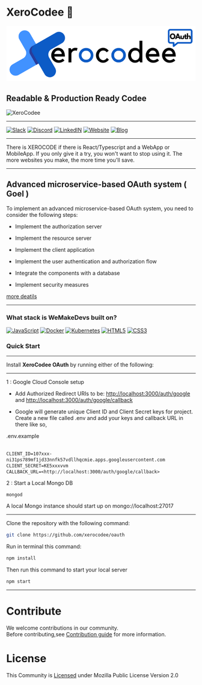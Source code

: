 # XeroCodee 👋

![xerocodee](./public/images/Logo-OAuth.png)

## Readable & Production Ready Codee

<img src="https://raw.githubusercontent.com/xerocodee/.github/master/profile/images/xerocodee-open-source.svg" title="XeroCodee">

---
[![Slack](https://img.shields.io/badge/Slack-%40xerocodee-blue)](https://xerocodee.slack.com/)
[![Discord](https://img.shields.io/badge/Discord-%40xerocodee-blue)](https://discord.gg/FTf9VD7pMB)
[![LinkedIN](https://img.shields.io/badge/LinkedIN-%40xerocodee-blue)](https://www.linkedin.com/company/xerocodee)
[![Website](https://img.shields.io/badge/Website-%40xerocodee-blue)](https://xerocodee.com/)
[![Blog](https://img.shields.io/badge/Blog-%40xerocodee-blue)](https://blog.xerocodee.com/)

---

There is XEROCODE if there is React/Typescript and a WebApp or MobileApp. If you only give it a try, you won't want to stop using it. The more websites you make, the more time you'll save.

---

## Advanced microservice-based OAuth system ( Goel )

To implement an advanced microservice-based OAuth system, you need to consider the following steps:

- Implement the authorization server

- Implement the resource server

- Implement the client application

- Implement the user authentication and authorization flow

- Integrate the components with a database

- Implement security measures

[more deatils](https://github.com/xerocodee/oauth/wiki)

---
### What stack is WeMakeDevs built on?

[![JavaScript](https://img.shields.io/badge/javascript-%23323330.svg?style=for-the-badge&logo=javascript&logoColor=%23F7DF1E)](https://developer.mozilla.org/en-US/docs/Web/JavaScript)
[![Docker](https://img.shields.io/badge/docker-%230db7ed.svg?style=for-the-badge&logo=docker&logoColor=white)](https://docs.docker.com/)
[![Kubernetes](https://img.shields.io/badge/kubernetes-%23326ce5.svg?style=for-the-badge&logo=kubernetes&logoColor=white)](https://kubernetes.io/docs/home/)
[![HTML5](https://img.shields.io/badge/html5-%23E34F26.svg?style=for-the-badge&logo=html5&logoColor=white)](https://developer.mozilla.org/en-US/docs/Glossary/HTML5)
[![CSS3](https://img.shields.io/badge/css3-%231572B6.svg?style=for-the-badge&logo=css3&logoColor=white)](https://developer.mozilla.org/en-US/docs/Web/CSS)

### Quick Start
---

Install **XeroCodee OAuth** by running either of the following:

---

1 : Google Cloud Console setup

- Add Authorized Redirect URIs to be: <http://localhost:3000/auth/google> and  <http://localhost:3000/auth/google/callback>

- Google will generate unique Client ID and Client Secret keys for project. Create a new file called .env and add your keys and callback URL in there like so,

.env.example 

```shell 

CLIENT_ID=107xxx-ni31ps789mf1jd33nnfk57vdllhqcmie.apps.googleusercontent.com 
CLIENT_SECRET=KE5xxxvvm 
CALLBACK_URL=<http://localhost:3000/auth/google/callback>

```
2 : Start a Local Mongo DB

```shell
mongod
```
A local Mongo instance should start up on mongo://localhost:27017

---

Clone the repository with the following command:

```bash
git clone https://github.com/xerocodee/oauth
```

Run in terminal this command:

```bash
npm install
```

Then run this command to start your local server

```bash
npm start
```
---

# Contribute

We welcome contributions in our community.<br>
Before contributing,see <a href="https://github.com/xerocodee/oauth/blob/main/CONTRIBUTING.md">Contribution guide</a> for more information.

# License

This Community is <a href="https://github.com/xerocodee/oauth/blob/master/LICENSE">Licensed</a> under Mozilla Public License Version 2.0

